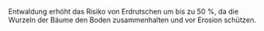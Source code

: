 Entwaldung erhöht das Risiko von Erdrutschen um bis zu 50 %, da die Wurzeln der Bäume den Boden zusammenhalten und vor Erosion schützen.
